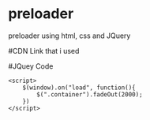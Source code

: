 # preloader
preloader using html, css and JQuery

#CDN Link that i used

   <script src="https://cdnjs.cloudflare.com/ajax/libs/jquery/3.5.0/jquery.min.js"></script>

#JQuey Code

    <script>
        $(window).on("load", function(){
            $(".container").fadeOut(2000);
        })
    </script>
